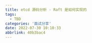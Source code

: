 ```yaml
---
title: etcd 源码分析 - Raft 是如何实现的
tags:
  - TBD
categories: '面试分享'
date: 2022-07-30 10:10:33
abbrlink: 40b3bac4
---
```

